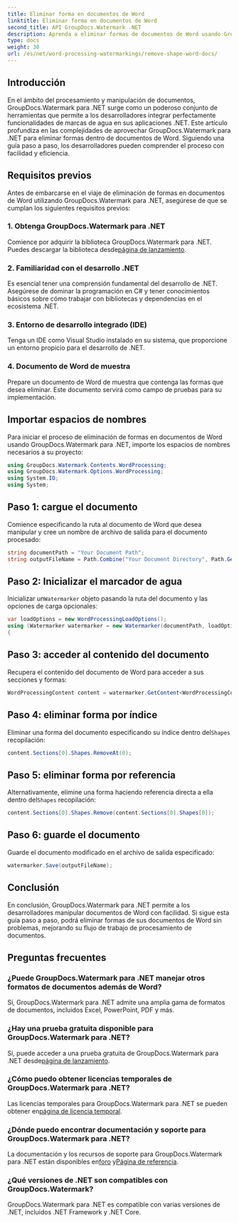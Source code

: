```yaml
---
title: Eliminar forma en documentos de Word
linktitle: Eliminar forma en documentos de Word
second_title: API GroupDocs.Watermark .NET
description: Aprenda a eliminar formas de documentos de Word usando GroupDocs.Watermark para .NET. Manipulación de documentos fácil, eficiente y potente.
type: docs
weight: 30
url: /es/net/word-processing-watermarkings/remove-shape-word-docs/
---
```

## Introducción
En el ámbito del procesamiento y manipulación de documentos, GroupDocs.Watermark para .NET surge como un poderoso conjunto de herramientas que permite a los desarrolladores integrar perfectamente funcionalidades de marcas de agua en sus aplicaciones .NET. Este artículo profundiza en las complejidades de aprovechar GroupDocs.Watermark para .NET para eliminar formas dentro de documentos de Word. Siguiendo una guía paso a paso, los desarrolladores pueden comprender el proceso con facilidad y eficiencia.
## Requisitos previos
Antes de embarcarse en el viaje de eliminación de formas en documentos de Word utilizando GroupDocs.Watermark para .NET, asegúrese de que se cumplan los siguientes requisitos previos:
### 1. Obtenga GroupDocs.Watermark para .NET
 Comience por adquirir la biblioteca GroupDocs.Watermark para .NET. Puedes descargar la biblioteca desde[página de lanzamiento](https://releases.groupdocs.com/Watermark/net/).
### 2. Familiaridad con el desarrollo .NET
Es esencial tener una comprensión fundamental del desarrollo de .NET. Asegúrese de dominar la programación en C# y tener conocimientos básicos sobre cómo trabajar con bibliotecas y dependencias en el ecosistema .NET.
### 3. Entorno de desarrollo integrado (IDE)
Tenga un IDE como Visual Studio instalado en su sistema, que proporcione un entorno propicio para el desarrollo de .NET. 
### 4. Documento de Word de muestra
Prepare un documento de Word de muestra que contenga las formas que desea eliminar. Este documento servirá como campo de pruebas para su implementación.

## Importar espacios de nombres
Para iniciar el proceso de eliminación de formas en documentos de Word usando GroupDocs.Watermark para .NET, importe los espacios de nombres necesarios a su proyecto:
```csharp
using GroupDocs.Watermark.Contents.WordProcessing;
using GroupDocs.Watermark.Options.WordProcessing;
using System.IO;
using System;
```
## Paso 1: cargue el documento
Comience especificando la ruta al documento de Word que desea manipular y cree un nombre de archivo de salida para el documento procesado:
```csharp
string documentPath = "Your Document Path";
string outputFileName = Path.Combine("Your Document Directory", Path.GetFileName(documentPath));
```
## Paso 2: Inicializar el marcador de agua
 Inicializar un`Watermarker` objeto pasando la ruta del documento y las opciones de carga opcionales:
```csharp
var loadOptions = new WordProcessingLoadOptions();
using (Watermarker watermarker = new Watermarker(documentPath, loadOptions))
{
```
## Paso 3: acceder al contenido del documento
Recupera el contenido del documento de Word para acceder a sus secciones y formas:
```csharp
WordProcessingContent content = watermarker.GetContent<WordProcessingContent>();
```
## Paso 4: eliminar forma por índice
 Eliminar una forma del documento especificando su índice dentro del`Shapes` recopilación:
```csharp
content.Sections[0].Shapes.RemoveAt(0);
```
## Paso 5: eliminar forma por referencia
 Alternativamente, elimine una forma haciendo referencia directa a ella dentro del`Shapes` recopilación:
```csharp
content.Sections[0].Shapes.Remove(content.Sections[0].Shapes[0]);
```
## Paso 6: guarde el documento
Guarde el documento modificado en el archivo de salida especificado:
```csharp
watermarker.Save(outputFileName);
```

## Conclusión
En conclusión, GroupDocs.Watermark para .NET permite a los desarrolladores manipular documentos de Word con facilidad. Si sigue esta guía paso a paso, podrá eliminar formas de sus documentos de Word sin problemas, mejorando su flujo de trabajo de procesamiento de documentos.
## Preguntas frecuentes
### ¿Puede GroupDocs.Watermark para .NET manejar otros formatos de documentos además de Word?
Sí, GroupDocs.Watermark para .NET admite una amplia gama de formatos de documentos, incluidos Excel, PowerPoint, PDF y más.
### ¿Hay una prueba gratuita disponible para GroupDocs.Watermark para .NET?
 Sí, puede acceder a una prueba gratuita de GroupDocs.Watermark para .NET desde[página de lanzamiento](https://releases.groupdocs.com/).
### ¿Cómo puedo obtener licencias temporales de GroupDocs.Watermark para .NET?
 Las licencias temporales para GroupDocs.Watermark para .NET se pueden obtener en[página de licencia temporal](https://purchase.groupdocs.com/temporary-license/).
### ¿Dónde puedo encontrar documentación y soporte para GroupDocs.Watermark para .NET?
 La documentación y los recursos de soporte para GroupDocs.Watermark para .NET están disponibles en[foro](https://forum.groupdocs.com/c/watermark/19) y[Página de referencia](https://reference.groupdocs.com/Watermark/net/).
### ¿Qué versiones de .NET son compatibles con GroupDocs.Watermark?
GroupDocs.Watermark para .NET es compatible con varias versiones de .NET, incluidos .NET Framework y .NET Core.